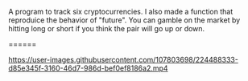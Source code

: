 A program to track six cryptocurrencies. I also made a function that reproduice the behavior of "future".
You can gamble on the market by hitting long or short if you think the pair will go up or down.

======

https://user-images.githubusercontent.com/107803698/224488333-d85e345f-3160-46d7-986d-bef0ef8186a2.mp4
